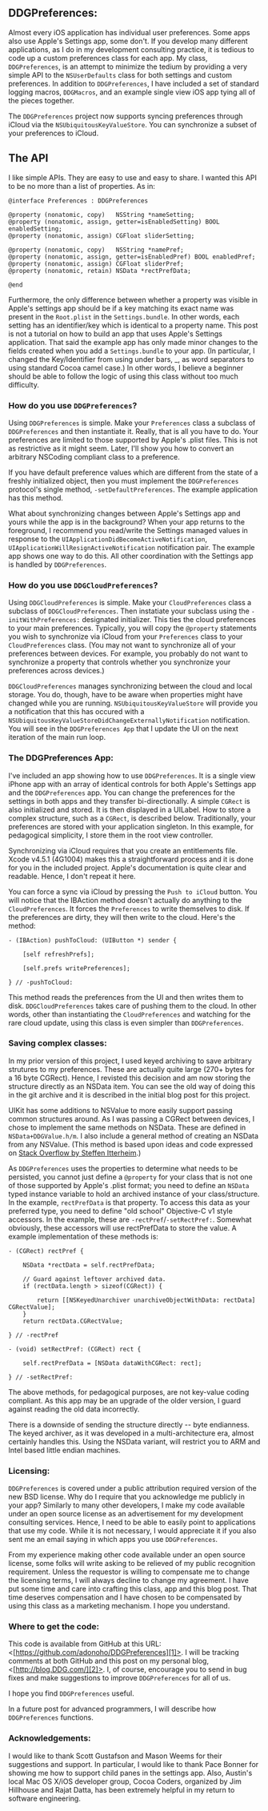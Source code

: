 ## DDGPreferences:

Almost every iOS application has individual user preferences. Some apps also
use Apple's Settings app, some don't. If you develop many different
applications, as I do in my development consulting practice, it is tedious to
code up a custom preferences class for each app. My class, `DDGPreferences`, is
an attempt to minimize the tedium by providing a very simple API to the
`NSUserDefaults` class for both settings and custom preferences. In addition to
`DDGPreferences`, I have included a set of standard logging macros, `DDGMacros`,
and an example single view iOS app tying all of the pieces together.

The `DDGPreferences` project now supports syncing preferences through
iCloud via the `NSUbiquitousKeyValueStore`. You can synchronize a subset
of your preferences to iCloud.

## The API

I like simple APIs. They are easy to use and easy to share. I wanted this API
to be no more than a list of properties. As in:

	@interface Preferences : DDGPreferences
	
	@property (nonatomic, copy)   NSString *nameSetting;
	@property (nonatomic, assign, getter=isEnabledSetting) BOOL enabledSetting;
	@property (nonatomic, assign) CGFloat sliderSetting;
	
	@property (nonatomic, copy)   NSString *namePref;
	@property (nonatomic, assign, getter=isEnabledPref) BOOL enabledPref;
	@property (nonatomic, assign) CGFloat sliderPref;
	@property (nonatomic, retain) NSData *rectPrefData;
	
	@end
    
Furthermore, the only difference between whether a property was visible in
Apple's settings app should be if a key matching its exact name was present in
the `Root.plist` in the `Settings.bundle`. In other words, each setting has an
identifier/key which is identical to a property name. This post is not a
tutorial on how to build an app that uses Apple's Settings application. That
said the example app has only made minor changes to the fields created when
you add a `Settings.bundle` to your app. (In particular, I changed the
Key/Identifier from using under bars, _, as word separators to using standard
Cocoa camel case.) In other words, I believe a beginner should be able to
follow the logic of using this class without too much difficulty.

### How do you use `DDGPreferences`?

Using `DDGPreferences` is simple. Make your `Preferences` class a subclass of
`DDGPreferences` and then instantiate it. Really, that is all you have to do.
Your preferences are limited to those supported by Apple's .plist files. This
is not as restrictive as it might seem. Later, I'll show you how to convert an
arbitrary NSCoding compliant class to a preference.

If you have default preference values which are different from the state of a
freshly initialized object, then you must implement the `DDGPreferences`
protocol's single method, `-setDefaultPreferences`. The example application has
this method.

What about synchronizing changes between Apple's Settings app and yours while
the app is in the background? When your app returns to the foreground, I
recommend you read/write the Settings managed values in response to
the `UIApplicationDidBecomeActiveNotification`,
`UIApplicationWillResignActiveNotification` notification pair. The example app
shows one way to do this. All other coordination with the Settings app is
handled by `DDGPreferences`.

### How do you use `DDGCloudPreferences`?

Using `DDGCloudPreferences` is simple. Make your `CloudPreferences`
class a subclass of `DDGCloudPreferences`. Then instatiate your subclass
using the `-initWithPreferences:` designated initializer. This ties the
cloud preferences to your main preferences. Typically, you will copy the
`@property` statements you wish to synchronize via iCloud from your
`Preferences` class to your `CloudPreferences` class. (You may not want
to synchronize all of your preferences between devices. For example, you
probably do not want to synchronize a property that controls whether you
synchronize your preferences across devices.)

`DDGCloudPreferences` manages synchronizing between the cloud and local
storage. You do, though, have to be aware when properties might have
changed while you are running. `NSUbiquitousKeyValueStore` will provide
you a notification that this has occured with a
`NSUbiquitousKeyValueStoreDidChangeExternallyNotification` notification.
You will see in the `DDGPreferences App` that I update the UI on the
next iteration of the main run loop.

### The DDGPreferences App:

I've included an app showing how to use `DDGPreferences`. It is a single view
iPhone app with an array of identical controls for both Apple's Settings app
and the `DDGPreferences` app. You can change the preferences for the settings in
both apps and they transfer bi-directionally. A simple `CGRect` is also
initialized and stored. It is then displayed in a UILabel. How to store a
complex structure, such as a `CGRect`, is described below. Traditionally, your
preferences are stored with your application singleton. In this example, for
pedagogical simplicity, I store them in the root view controller.

Synchronizing via iCloud requires that you create an entitlements file.
Xcode v4.5.1 (4G1004) makes this a straightforward process and it is
done for you in the included project. Apple's documentation is quite
clear and readable. Hence, I don't repeat it here.

You can force a sync via iCloud by pressing the `Push to iCloud` button.
You will notice that the IBAction method doesn't actually do anything to
the `CloudPreferences`. It forces the `Preferences` to write themselves
to disk. If the preferences are dirty, they will then write to the
cloud. Here's the method:

	- (IBAction) pushToCloud: (UIButton *) sender {
			
		[self refreshPrefs];
			
		[self.prefs writePreferences];
			
	} // -pushToCloud:

This method reads the preferences from the UI and then writes them to
disk. `DDGCloudPreferences` takes care of pushing them to the cloud. In
other words, other than instantiating the `CloudPreferences` and
watching for the rare cloud update, using this class is even simpler
than `DDGPreferences`.

### Saving complex classes:

In my prior version of this project, I used keyed archiving to save
arbitrary strutures to my preferences. These are actually quite large
(270+ bytes for a 16 byte CGRect). Hence, I revisted this decision and
am now storing the structure directly as an NSData item. You can see the
old way of doing this in the git archive and it is described in the
initial blog post for this project.

UIKit has some additions to NSValue to more easily support passing
common structures around. As I was passing a CGRect between devices, I
chose to implement the same methods on NSData. These are defined in
`NSData+DDGValue.h/m`. I also include a general method of creating an
NSData from any NSValue. (This method is based upon ideas and code
expressed on [Stack Overflow by Steffen Itterheim](http://stackoverflow.com/questions/8447380/how-to-convert-nsvalue-to-nsdata-and-back).)

As `DDGPreferences` uses the properties to determine what needs to be
persisted, you cannot just define a `@property` for your class that is
not one of those supported by Apple's .plist format; you need to define
an `NSData` typed instance variable to hold an archived instance of your
class/structure. In the example, `rectPrefData` is that property. To
access this data as your preferred type, you need to define "old school"
Objective-C v1 style accessors. In the example, these are
`-rectPref`/`-setRectPref:`. Somewhat obviously, these accessors will
use rectPrefData to store the value. A example implementation of these
methods is:

    
	- (CGRect) rectPref {
		
		NSData *rectData = self.rectPrefData;
	
		// Guard against leftover archived data.
		if (rectData.length > sizeof(CGRect)) { 
				
			return [[NSKeyedUnarchiver unarchiveObjectWithData: rectData] CGRectValue];
		}
		return rectData.CGRectValue;
		
	} // -rectPref
	
	- (void) setRectPref: (CGRect) rect {
	
		self.rectPrefData = [NSData dataWithCGRect: rect];
	
	} // -setRectPref:

The above methods, for pedagogical purposes, are not key-value coding
compliant. As this app may be an upgrade of the older version, I guard
against reading the old data incorrectly.

There is a downside of sending the structure directly -- byte
endianness. The keyed archiver, as it was developed in a
multi-architecture era, almost certainly handles this. Using the NSData
variant, will restrict you to ARM and Intel based little endian machines.

### Licensing:

`DDGPreferences` is covered under a public attribution required version of the
new BSD license. Why do I require that you acknowledge me publicly in your
app? Similarly to many other developers, I make my code available under an
open source license as an advertisement for my development consulting
services. Hence, I need to be able to easily point to applications that use my
code. While it is not necessary, I would appreciate it if you also sent me an
email saying in which apps you use `DDGPreferences`.

From my experience making other code available under an open source license,
some folks will write asking to be relieved of my public recognition
requirement. Unless the requestor is willing to compensate me to change the
licensing terms, I will always decline to change my agreement. I have put some
time and care into crafting this class, app and this blog post. That time
deserves compensation and I have chosen to be compensated by using this class as
a marketing mechanism. I hope you understand.

### Where to get the code:

This code is available from GitHub at this URL:
<[https://github.com/adonoho/DDGPreferences][1]>. I will be tracking comments
at both GitHub and this post on my personal blog, <[http://blog.DDG.com/][2]>.
I, of course, encourage you to send in bug fixes and make suggestions to
improve `DDGPreferences` for all of us.

   [1]: https://github.com/adonoho/DDGPreferences
   [2]: http://blog.DDG.com/?p=53

I hope you find `DDGPreferences` useful.

In a future post for advanced programmers, I will describe how `DDGPreferences`
functions.

### Acknowledgements:

I would like to thank Scott Gustafson and Mason Weems for their
suggestions and support. In particular, I would like to thank Pace
Bonner for showing me how to support child panes in the settings app.
Also, Austin's local Mac OS X/iOS developer group, Cocoa Coders,
organized by Jim Hillhouse and Rajat Datta, has been extremely helpful
in my return to software engineering.
